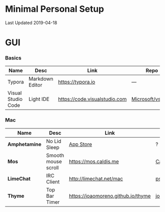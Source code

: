# Minimal Personal Setup

Last Updated 2019-04-18

# GUI

### Basics

| Name | Desc | Link | Repo |
| --- | --- | --- | --- |
| Typora | Markdown Editor | https://typora.io | — |
| Visual Studio Code | Light IDE | https://code.visualstudio.com | [Microsoft/vscode](https://github.com/Microsoft/vscode) |

### Mac

| Name | Desc | Link | Repo |
| --- | --- | --- | --- |
| __Amphetamine__ | No Lid Sleep | [App Store](https://itunes.apple.com/us/app/amphetamine/id937984704) | ? |
| __Mos__ | Smooth mouse scroll | https://mos.caldis.me | [Caldis/Mos](https://github.com/Caldis/Mos)
| __LimeChat__ | IRC Client | http://limechat.net/mac | [psychs/limechat](https://github.com/psychs/limechat) |
| __Thyme__ | Top Bar Timer | https://joaomoreno.github.io/thyme | [joaomoreno/thyme](https://github.com/joaomoreno/thyme) |
